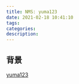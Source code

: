 ```yaml
---
title: NMS: yuma123
date: 2021-02-18 10:41:10
tags:
categories:
description: 
---
```


## 背景
[yuma123](https://github.com/vlvassilev/yuma123)
